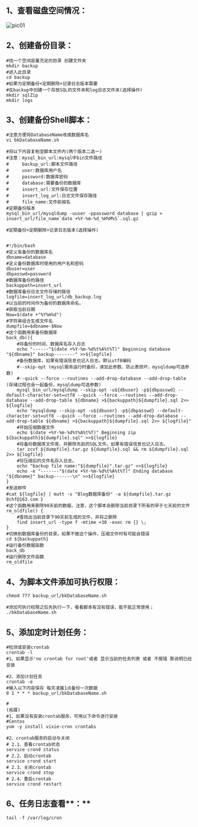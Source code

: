 ## **1、查看磁盘空间情况：**

<img src="https://tcs.teambition.net/storage/312lbe2158195fb899f76fde612a81dd5641?Signature=eyJhbGciOiJIUzI1NiIsInR5cCI6IkpXVCJ9.eyJBcHBJRCI6IjU5Mzc3MGZmODM5NjMyMDAyZTAzNThmMSIsIl9hcHBJZCI6IjU5Mzc3MGZmODM5NjMyMDAyZTAzNThmMSIsIl9vcmdhbml6YXRpb25JZCI6IiIsImV4cCI6MTY4NzE2ODU1MCwiaWF0IjoxNjg2NTYzNzUwLCJyZXNvdXJjZSI6Ii9zdG9yYWdlLzMxMmxiZTIxNTgxOTVmYjg5OWY3NmZkZTYxMmE4MWRkNTY0MSJ9.mbOHQyW9AX8n3xCnVUPtpvT-SAPnJHbzJJvSqfNPMjQ&download=image.png" alt='pic01' referrerpolicy='no-referrer' style =" margin = auto">

## **2、创建备份目录：**

```shell
#找一个空间容量充足的目录 创建文件夹
mkdir backup
#进入此目录
cd backup
#如果为定期备份+定期删除+记录日志版本需要
#在backup中创建一个存放SQL的文件夹和log日志文件夹(选择操作)
mkdir sqlZip
mkdir logs
```

## **3、创建备份Shell脚本：**

```shell
#注意方便将DatabaseName改成数据库名
vi bkDatabaseName.sh

#将以下内容复制至脚本文件内(两个版本二选一)
#注意：mysql_bin_url:mysql中bin文件路径
#     backup_url:脚本文件路径
#     user:数据库用户名
#     password:数据库密码
#     database:需要备份的数据库
#     insert_url:文件保存位置
#     insert_log_url:日志文件保存路径
#     file_name:文件前缀名
#定期备份版本
mysql_bin_url/mysqldump -uuser -ppassword database | gzip > insert_url/file_name`date +%Y-%m-%d_%H%M%S`.sql.gz

#定期备份+定期删除+记录日志版本(选择操作)


#!/bin/bash
#定义有备份的数据库名
dbname=database
#定义备份数据库时使用的用户名和密码
dbuser=user
dbpasswd=password
#数据库备份的路径
backuppath=insert_url
#数据库备份日志文件存储的路径
logfile=insert_log_url/db_backup.log
#以当前的时间作为备份的数据库命名。
#获取当前日期
Now=$(date +"%Y%m%d")
#字符串组合生成文件名
dumpfile=$dbname-$Now
#这个函数用来备份数据库
back_db(){
	#将备份的时间、数据库名存入日志
	echo "------"$(date +%Y-%m-%d%t%A%t%T)" Beginning database "${dbname}" backup--------" >>${logfile}
	#备份数据库，如果有错误信息也记入日志。默认utf8编码
	#--skip-opt (mysql服务运行时备份，请加此参数，防止表损坏，mysqldump可选参数)
	#--quick --force --routines --add-drop-database --add-drop-table  (存储过程也会一起备份，mysqldump可选参数)
	mysql_bin_url/mysqldump --skip-opt -u${dbuser} -p${dbpasswd} --default-character-set=utf8 --quick --force --routines --add-drop-database --add-drop-table ${dbname} >${backuppath}${dumpfile}.sql 2>> ${logfile}
	echo "mysqldump --skip-opt -u${dbuser} -p${dbpasswd} --default-character-set=utf8 --quick --force --routines --add-drop-database --add-drop-table ${dbname} >${backuppath}${dumpfile}.sql 2>> ${logfile}"
	#开始压缩数据文件
	echo $(date +%Y-%m-%d%t%A%t%T)" Beginning zip ${backuppath}${dumpfile}.sql" >>${logfile}
	#将备份数据库文件库，并删除先前的SQL文件。如果有错误信息也记入日志。
	tar zcvf ${dumpfile}.tar.gz ${dumpfile}.sql && rm ${dumpfile}.sql 2>> ${logfile}
	#将压缩后的文件名存入日志。
	echo "backup file name:"${dumpfile}".tar.gz" >>${logfile}
	echo -e "-------"$(date +%Y-%m-%d%t%A%t%T)" Ending database "${dbname}" backup-------\n" >>${logfile}
}
#发送邮件
#cat ${logfile} | mutt -s "Blog数据库备份" -a ${dumpfile}.tar.gz 8chf@163.com }
#这个函数用来删除90天前的数据，注意，这个脚本会删除当前目录下所有的早于七天前的文件
rm_oldfile() {
	#查找出当前目录下90天前生成的文件，并将之删除
	find insert_url -type f -mtime +30 -exec rm {} \;
}
#切换到数据库备份的目录。如果不做这个操作，压缩文件时有可能会错误
cd ${backuppath}
#运行备份数据函数
back_db
#运行删除文件函数
rm_oldfile
```

## **4、为脚本文件添加可执行权限：**

```shell
chmod 777 backup_url/bkDatabaseName.sh

#添加可执行权限之后先执行一下，看看脚本有没有错误，能不能正常使用；
./bkDatabaseName.sh
```

## **5、添加定时计划任务：**

```shell
#检测或安装crontab
crontab -l
#1、如果显示'no crontab for root'或者 显示当前的任务列表 或者 不报错 那说明已经安装

#2、添加计划任务
crontab -e
#输入以下内容保存 每天凌晨1点备份一次数据
0 1 * * * backup_url/bkDatabaseName.sh

#
(拓展)
#1、如果没有安装crontab服务，可用以下命令进行安装
#Centos
yum -y install vixie-cron crontabs

#2、crontab服务的启动与关闭
# 2.1、查看crontab状态
service crond status
# 2.2、启动crontab
service crond start
# 2.3、关闭crontab
service crond stop
# 2.4、重启crontab
service crond restart
```

## 6、任务日志查看**：**

```shell
tail -f /var/log/cron
```



